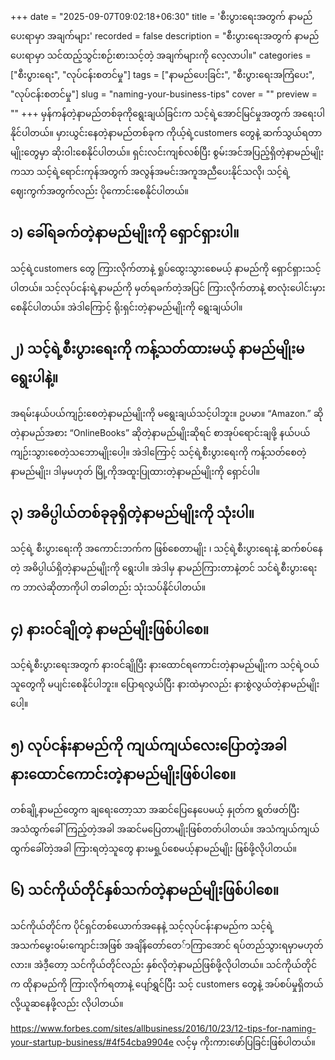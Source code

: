 +++
date = "2025-09-07T09:02:18+06:30"
title = 'စီးပွားရေးအတွက် နာမည်ပေးရာမှာ အချက်များ'
recorded = false
description = "စီးပွားရေးအတွက် နာမည်ပေးရာမှာ သင်ထည့်သွင်းစဉ်းစားသင့်တဲ့ အချက်များကို လေ့လာပါ။"
categories = ["စီးပွားရေး", "လုပ်ငန်းစတင်မှု"]
tags = ["နာမည်ပေးခြင်း", "စီးပွားရေးအကြံပေး", "လုပ်ငန်းစတင်မှု"]
slug = "naming-your-business-tips"
cover = ""
preview = ""
+++
မှန်ကန်တဲ့နာမည်တစ်ခုကိုရွေးချယ်ခြင်းက သင့်ရဲ့အောင်မြင်မှုအတွက် အရေးပါနိုင်ပါတယ်။ မှားယွင်းနေတဲ့နာမည်တစ်ခုက ကိုယ့်ရဲ့customers တွေနဲ့ ဆက်သွယ်ရတာမျိုးတွေမှာ ဆိုးဝါးစေနိုင်ပါတယ်။ ရှင်းလင်းကျစ်လစ်ပြီး စွမ်းအင်အပြည့်ရှိတဲ့နာမည်မျိုးကသာ သင့်ရဲ့ရောင်းကုန်အတွက် အလွန်အမင်းအကူအညီပေးနိုင်သလို၊ သင့်ရဲ့ဈေးကွက်အတွက်လည်း ပိုကောင်းစေနိုင်ပါတယ်။

## ၁) ခေါ်ရခက်တဲ့နာမည်မျိုးကို ရှောင်ရှားပါ။
သင့်ရဲ့customers တွေ ကြားလိုက်တာနဲ့ ရှုပ်ထွေးသွားစေမယ့် နာမည်ကို ရှောင်ရှားသင့်ပါတယ်။ သင့်လုပ်ငန်းရဲ့နာမည်ကို မှတ်ရခက်တဲ့အပြင် ကြားလိုက်တာနဲ့ စာလုံးပေါင်းမှားစေနိုင်ပါတယ်။ အဲဒါကြောင့် ရိုးရှင်းတဲ့နာမည်မျိုးကို ရွေးချယ်ပါ။

## ၂) သင့်ရဲ့စီးပွားရေးကို ကန့်သတ်ထားမယ့် နာမည်မျိုးမရွေးပါနဲ့။
အရမ်းနယ်ပယ်ကျဉ်းစေတဲ့နာမည်မျိုးကို မရွေးချယ်သင့်ပါဘူး။ ဥပမာ။ “Amazon.” ဆိုတဲ့နာမည်အစား “OnlineBooks” ဆိုတဲ့နာမည်မျိုးဆိုရင် စာအုပ်ရောင်းချဖို့ နယ်ပယ်ကျဉ်းသွားစေတဲ့သဘောမျိုးပေါ့။ အဲဒါကြောင့် သင့်ရဲ့စီးပွားရေးကို ကန့်သတ်စေတဲ့နာမည်မျိုး၊ ဒါမှမဟုတ် မြို့ကိုအထူးပြုထားတဲ့နာမည်မျိုးကို ရှောင်ပါ။

## ၃) အဓိပ္ပါယ်တစ်ခုခုရှိတဲ့နာမည်မျိုးကို သုံးပါ။
သင့်ရဲ့ စီးပွားရေးကို အကောင်းဘက်က ဖြစ်စေတာမျိုး ၊ သင့်ရဲ့စီးပွားရေးနဲ့ ဆက်စပ်နေတဲ့ အဓိပ္ပါယ်ရှိတဲ့နာမည်မျိုးကို ရွေးပါ။ အဲဒါမှ နာမည်ကြားတာနဲ့တင် သင်ရဲ့စီးပွားရေးက ဘာလဲဆိုတာကိုပါ တခါတည်း သုံးသပ်နိုင်ပါတယ်။

## ၄) နားဝင်ချိုတဲ့ နာမည်မျိုးဖြစ်ပါစေ။
သင့်ရဲ့စီးပွားရေးအတွက် နားဝင်ချိုပြီး နားထောင်ရကောင်းတဲ့နာမည်မျိုးက သင့်ရဲ့ဝယ်သူတွေကို မပျင်းစေနိုင်ပါဘူး။ ပြောရလွယ်ပြီး နားထဲမှာလည်း နားစွဲလွယ်တဲ့နာမည်မျိုးပေါ့။

## ၅) လုပ်ငန်းနာမည်ကို ကျယ်ကျယ်လေးပြောတဲ့အခါ နားထောင်ကောင်းတဲ့နာမည်မျိုးဖြစ်ပါစေ။
တစ်ချို့နာမည်တွေက ချရေးတော့သာ အဆင်ပြေနေပေမယ့် နှုတ်က ရွတ်ဖတ်ပြီး အသံထွက်ခေါ်ကြည့်တဲ့အခါ အဆင်မပြေတာမျိုးဖြစ်တတ်ပါတယ်။ အသံကျယ်ကျယ်ထွက်ခေါ်တဲ့အခါ ကြားရတဲ့သူတွေ နားမရှု့ပ်စေမယ့်နာမည်မျိုး ဖြစ်ဖို့လိုပါတယ်။

## ၆) သင်ကိုယ်တိုင်နှစ်သက်တဲ့နာမည်မျိုးဖြစ်ပါစေ။
သင်ကိုယ်တိုင်က ပိုင်ရှင်တစ်ယောက်အနေနဲ့ သင့်လုပ်ငန်းနာမည်က သင့်ရဲ့အသက်မွေးဝမ်းကျောင်းအဖြစ် အချိန်တော်တေ်ာကြာအောင် ရပ်တည်သွားရမှာမဟုတ်လား။ အဲဒီ့တော့ သင်ကိုယ်တိုင်လည်း နှစ်လိုတဲ့နာမည်ဖြစ်ဖို့လိုပါတယ်။ သင်ကိုယ်တိုင်က ထိုနာမည်ကို ကြားလိုက်ရတာနဲ့ ပျော်ရွှင်ပြီး သင့် customers တွေနဲ့ အပ်စပ်မှုရှိတယ်လို့ယူဆနေဖို့လည်း လိုပါတယ်။

https://www.forbes.com/sites/allbusiness/2016/10/23/12-tips-for-naming-your-startup-business/#4f54cba9904e လင့်မှ ကိုးကားဖော်ပြခြင်းဖြစ်ပါတယ်။